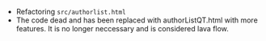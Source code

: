 - Refactoring `src/authorlist.html`
- The code dead and has been replaced with authorListQT.html with more features. It is no longer neccessary and is considered lava flow.